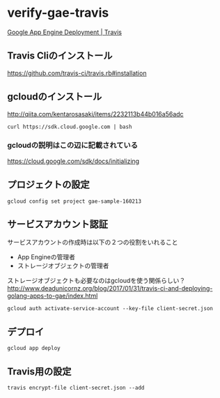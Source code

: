 # verify-gae-travis
[Google App Engine Deployment | Travis](https://docs.travis-ci.com/user/deployment/google-app-engine/)

## Travis Cliのインストール
https://github.com/travis-ci/travis.rb#installation


## gcloudのインストール
http://qiita.com/kentarosasaki/items/2232113b44b016a56adc

```
curl https://sdk.cloud.google.com | bash
```

### gcloudの説明はこの辺に記載されている
https://cloud.google.com/sdk/docs/initializing


## プロジェクトの設定
```
gcloud config set project gae-sample-160213
```

## サービスアカウント認証
サービスアカウントの作成時は以下の２つの役割をいれること

- App Engineの管理者
- ストレージオブジェクトの管理者

ストレージオブジェクトも必要なのはgcloudを使う関係らしい？  
http://www.deadunicornz.org/blog/2017/01/31/travis-ci-and-deploying-golang-apps-to-gae/index.html

```
gcloud auth activate-service-account --key-file client-secret.json
```

## デプロイ
```
gcloud app deploy
```

## Travis用の設定

`travis encrypt-file client-secret.json --add`
